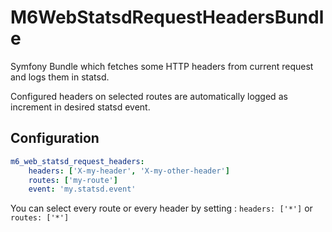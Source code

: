 # M6WebStatsdRequestHeadersBundle

Symfony Bundle which fetches some HTTP headers from current request and logs them in statsd.

Configured headers on selected routes are automatically logged as increment in desired statsd event.

## Configuration

```yml
m6_web_statsd_request_headers:
    headers: ['X-my-header', 'X-my-other-header']
    routes: ['my-route']
    event: 'my.statsd.event'
```
You can select every route or every header by setting :
`headers: ['*']`
or
`routes: ['*']`